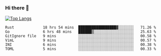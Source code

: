 ### Hi there 👋

<!--
**3Xpl0it3r/3Xpl0it3r** is a ✨ _special_ ✨ repository because its `README.md` (this file) appears on your GitHub profile.

Here are some ideas to get you started:

- 🔭 I’m currently working on ...
- 🌱 I’m currently learning ...
- 👯 I’m looking to collaborate on ...
- 🤔 I’m looking for help with ...
- 💬 Ask me about ...
- 📫 How to reach me: ...
- 😄 Pronouns: ...
- ⚡ Fun fact: ...
-->


[![Top Langs](https://github-readme-stats.vercel.app/api/top-langs/?username=3Xpl0it3r&layout=compact)](https://github.com/3Xpl0it3r/3Xpl0it3r)

<!--START_SECTION:waka-->

```text
Rust             18 hrs 54 mins  █████████████████▓░░░░░░░   71.26 %
Go               6 hrs 48 mins   ██████▒░░░░░░░░░░░░░░░░░░   25.63 %
GitIgnore file   9 mins          ░░░░░░░░░░░░░░░░░░░░░░░░░   00.58 %
VimL             9 mins          ░░░░░░░░░░░░░░░░░░░░░░░░░   00.57 %
INI              6 mins          ░░░░░░░░░░░░░░░░░░░░░░░░░   00.38 %
TOML             5 mins          ░░░░░░░░░░░░░░░░░░░░░░░░░   00.33 %
```

<!--END_SECTION:waka-->
